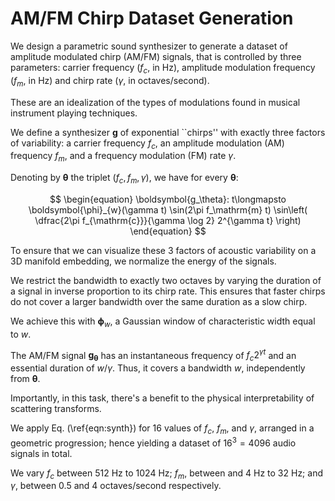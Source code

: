 # AM/FM Chirp Dataset Generation
We design a parametric sound synthesizer to generate a dataset of amplitude modulated chirp (AM/FM) signals, that is controlled by three parameters: carrier frequency ($f_c$, in Hz), amplitude modulation frequency ($f_m$, in Hz) and chirp rate ($\gamma$, in octaves/second).

These are an idealization of the types of modulations found in musical instrument playing techniques. 

We define a synthesizer $\boldsymbol{g}$ of exponential ``chirps'' with exactly three factors of variability: a carrier frequency $f_c$, an amplitude modulation (AM) frequency $f_m$, and a frequency modulation (FM) rate $\gamma$.

Denoting by $\boldsymbol{\theta}$ the triplet $(f_c, f_m, \gamma)$, we have for every $\boldsymbol{\theta}$:

$$
\begin{equation}
    \boldsymbol{g_\theta}: t\longmapsto
    \boldsymbol{\phi}_{w}(\gamma t)
    \sin(2\pi f_\mathrm{m} t)
    \sin\left(
    \dfrac{2\pi f_{\mathrm{c}}}{\gamma \log 2} 2^{\gamma t}
    \right)
\end{equation}
$$

To ensure that we can visualize these 3 factors of acoustic variability on a 3D manifold embedding, we normalize the energy of the signals. 

We restrict the bandwidth to exactly two octaves by varying the duration of a signal in inverse proportion to its chirp rate. This ensures that faster chirps do not cover a larger bandwidth over the same duration as a slow chirp.

We achieve this with $\boldsymbol{\phi}_{w}$, a Gaussian window of characteristic width equal to $w$.

The AM/FM signal $\boldsymbol{g_\theta}$ has an instantaneous frequency of $f_c 2^{\gamma t}$ and an essential duration of $w/\gamma$.
Thus, it covers a bandwidth $w$, independently from $\boldsymbol{\theta}$.

Importantly, in this task, there's a benefit to the physical interpretability of scattering transforms. 

We apply Eq. (\ref{eqn:synth}) for $16$ values of $f_c$, $f_m$, and $\gamma$, arranged in a geometric progression; hence yielding a dataset of $16^3=4096$ audio signals in total.

We vary $f_c$ between 512 Hz to 1024 Hz; $f_m$, between and 4 Hz to 32 Hz; and $\gamma$, between 0.5 and 4 octaves/second respectively.